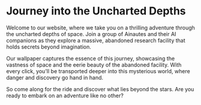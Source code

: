 <!--font:Poppins-->

# Journey into the Uncharted Depths

Welcome to our website, where we take you on a thrilling adventure through the uncharted depths of space. Join a group of Ainautes and their AI companions as they explore a massive, abandoned research facility that holds secrets beyond imagination.

Our wallpaper captures the essence of this journey, showcasing the vastness of space and the eerie beauty of the abandoned facility. With every click, you'll be transported deeper into this mysterious world, where danger and discovery go hand in hand.

So come along for the ride and discover what lies beyond the stars. Are you ready to embark on an adventure like no other?

<!--

Write me markdown content of website with wallpaper:

"A group of Ainautes and their AI companions exploring a massive, abandoned research facility in the depths of space."

The header of the page should not be copy of the text but rather a real content of the website which is using this wallpaper.


---


# "The Uncharted Depths: A Journey into the Unknown"

Welcome to our website, where we take you on a thrilling adventure through the uncharted depths of space. Join a group of Ainautes and their AI companions as they explore a massive, abandoned research facility that holds secrets beyond imagination.

Our wallpaper captures the essence of this journey, showcasing the vastness of space and the eerie beauty of the abandoned facility. With every click, you'll be transported deeper into this mysterious world, where danger and discovery go hand in hand.

So come along for the ride and discover what lies beyond the stars. Are you ready to embark on an adventure like no other?


---


Write me a Google font which is best fitting for the website.

Pick from the list:
- Lobster
- Great Vibes
- Barlow Condensed
- Poppins
- Cabin
- Open Sans
- Futura
- Lato
- Creepster
- Roboto
- Cinzel Decorative
- Exo 2
- Inter
- Dancing Script
- Orbitron
- Cormorant Garamond
- IBM Plex Sans
- Playfair Display
- Cinzel
- Alegreya
- Montserrat
- Raleway


Write just the font name nothing else.


---


Poppins

-->
